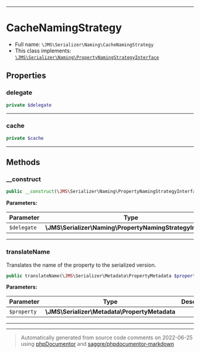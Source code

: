 ***

# CacheNamingStrategy





* Full name: `\JMS\Serializer\Naming\CacheNamingStrategy`
* This class implements:
[`\JMS\Serializer\Naming\PropertyNamingStrategyInterface`](./PropertyNamingStrategyInterface.md)



## Properties


### delegate



```php
private $delegate
```






***

### cache



```php
private $cache
```






***

## Methods


### __construct



```php
public __construct(\JMS\Serializer\Naming\PropertyNamingStrategyInterface $delegate): mixed
```








**Parameters:**

| Parameter | Type | Description |
|-----------|------|-------------|
| `$delegate` | **\JMS\Serializer\Naming\PropertyNamingStrategyInterface** |  |




***

### translateName

Translates the name of the property to the serialized version.

```php
public translateName(\JMS\Serializer\Metadata\PropertyMetadata $property): string
```








**Parameters:**

| Parameter | Type | Description |
|-----------|------|-------------|
| `$property` | **\JMS\Serializer\Metadata\PropertyMetadata** |  |




***


***
> Automatically generated from source code comments on 2022-06-25 using [phpDocumentor](http://www.phpdoc.org/) and [saggre/phpdocumentor-markdown](https://github.com/Saggre/phpDocumentor-markdown)
